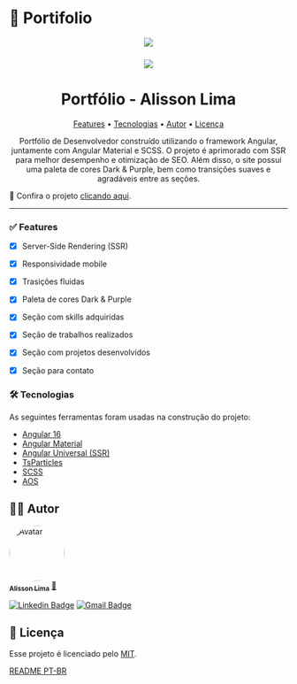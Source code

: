 

# 💙 Portifolio

<div align="center">
<img src="https://github.com/alissonlimabr/portfolio/assets/101370736/0adf873b-f8fc-4d43-99ff-7e7f54da3202">

###
 
<img src="https://github.com/alissonlimabr/portfolio/assets/101370736/0d8f69e4-81d6-4b51-9344-e069d80c3227">
</div>

<h1 align="center">Portfólio - Alisson Lima </h1>

<p align="center">
 <a href="#-features">Features</a> •
 <a href="#-tecnologias">Tecnologias</a> •
 <a href="#-autor">Autor</a> •
 <a href="#-licença">Licença</a>
</p>

<p align="center"> Portfólio de Desenvolvedor construído utilizando o framework Angular, juntamente com Angular Material e SCSS. O projeto é aprimorado com SSR para melhor desempenho e otimização de SEO. Além disso, o site possui uma paleta de cores Dark & Purple, bem como transições suaves e agradáveis entre as seções.</p>



📌 Confira o projeto [clicando aqui](https://www.alissonlimadev.com/).

---

### ✅ Features

- [x] Server-Side Rendering (SSR)
- [x] Responsividade mobile
- [x] Trasições fluidas
- [x] Paleta de cores Dark & Purple
- [x] Seção com skills adquiridas
- [x] Seção de trabalhos realizados
- [x] Seção com projetos desenvolvidos
- [x] Seção para contato


### 🛠 Tecnologias

As seguintes ferramentas foram usadas na construção do projeto:

- [Angular 16](https://angular.io/)
- [Angular Material](https://material.angular.io/)
- [Angular Universal (SSR)](https://angulardoc.com.br/guide/universal)
- [TsParticles](https://particles.js.org/)
- [SCSS](https://sass-lang.com/)
- [AOS](https://michalsnik.github.io/aos/)

## 👨‍🎓 Autor

<a href="https://github.com/alissonlimabr">
 <img style="border-radius: 50%;" src="https://avatars.githubusercontent.com/u/101370736?s=400&u=00839cadc5eaa54e04b68f6efbc1582eedf4e080&v=4" width="100px;" alt="Avatar"/>
 <br />
 <sub><b>Alisson Lima</b></sub></a> <a href="https://github.com/alissonlimabr" title="GitHub">🚀</a>
 <br />

[![Linkedin Badge](https://img.shields.io/badge/-Alisson-blue?style=flat-square&logo=Linkedin&logoColor=white&link=https://www.linkedin.com/in/alissonlimadev/)](https://www.linkedin.com/in/alissonlimadev/)
[![Gmail Badge](https://img.shields.io/badge/-amlxd5@gmail.com-c14438?style=flat-square&logo=Gmail&logoColor=white&link=mailto:amlxd5@gmail.com)](mailto:amlxd5@gmail.com)

## 📝 Licença

Esse projeto é licenciado pelo [MIT](./LICENSE).


[README PT-BR](./README-pt.md)
